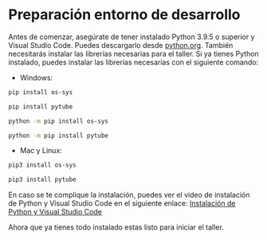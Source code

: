 # Preparación entorno de desarrollo

Antes de comenzar, asegúrate de tener instalado Python 3.9.5 o superior y Visual Studio Code. Puedes descargarlo desde [python.org](python.org). También necesitarás instalar las librerías necesarias para el taller. Si ya tienes Python instalado, puedes instalar las librerías necesarias con el siguiente comando:

- Windows:

```bash
pip install os-sys
```
```bash
pip install pytube
```
```bash
python -m pip install os-sys
```
```bash
python -m pip install pytube
```

- Mac y Linux:

```bash
pip3 install os-sys
```
```bash
pip3 install pytube
```

En caso se te complique la instalación, puedes ver el video de instalación de Python y Visual Studio Code en el siguiente enlace: [Instalación de Python y Visual Studio Code]()

Ahora que ya tienes todo instalado estas listo para iniciar el taller. 
